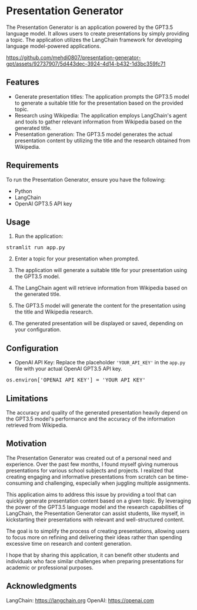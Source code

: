 # Presentation Generator

The Presentation Generator is an application powered by the GPT3.5 language model. It allows users to create presentations by simply providing a topic. The application utilizes the LangChain framework for developing language model-powered applications.<br>
<!-- ![The app](presentation-generator.mp4) -->



https://github.com/mehdi0807/presentation-generator-gpt/assets/92737907/5d443dec-3924-4d14-b432-1d3bc359fc71


## Features

- Generate presentation titles: The application prompts the GPT3.5 model to generate a suitable title for the presentation based on the provided topic.
- Research using Wikipedia: The application employs LangChain's agent and tools to gather relevant information from Wikipedia based on the generated title.
- Presentation generation: The GPT3.5 model generates the actual presentation content by utilizing the title and the research obtained from Wikipedia.

## Requirements

To run the Presentation Generator, ensure you have the following:

- Python
- LangChain
- OpenAI GPT3.5 API key

## Usage

1. Run the application:
<pre>
stramlit run app.py
</pre>

2. Enter a topic for your presentation when prompted.

3. The application will generate a suitable title for your presentation using the GPT3.5 model.

4. The LangChain agent will retrieve information from Wikipedia based on the generated title.

5. The GPT3.5 model will generate the content for the presentation using the title and Wikipedia research.

6. The generated presentation will be displayed or saved, depending on your configuration.

## Configuration

- OpenAI API Key: Replace the placeholder `'YOUR_API_KEY'` in the `app.py` file with your actual OpenAI GPT3.5 API key. 

<pre>
os.environ['OPENAI_API_KEY'] = 'YOUR_API_KEY'
</pre>

## Limitations

The accuracy and quality of the generated presentation heavily depend on the GPT3.5 model's performance and the accuracy of the information retrieved from Wikipedia.

## Motivation

The Presentation Generator was created out of a personal need and experience. Over the past few months, I found myself giving numerous presentations for various school subjects and projects. I realized that creating engaging and informative presentations from scratch can be time-consuming and challenging, especially when juggling multiple assignments.

This application aims to address this issue by providing a tool that can quickly generate presentation content based on a given topic. By leveraging the power of the GPT3.5 language model and the research capabilities of LangChain, the Presentation Generator can assist students, like myself, in kickstarting their presentations with relevant and well-structured content.

The goal is to simplify the process of creating presentations, allowing users to focus more on refining and delivering their ideas rather than spending excessive time on research and content generation.

I hope that by sharing this application, it can benefit other students and individuals who face similar challenges when preparing presentations for academic or professional purposes.

## Acknowledgments

LangChain: https://langchain.org
OpenAI: https://openai.com

